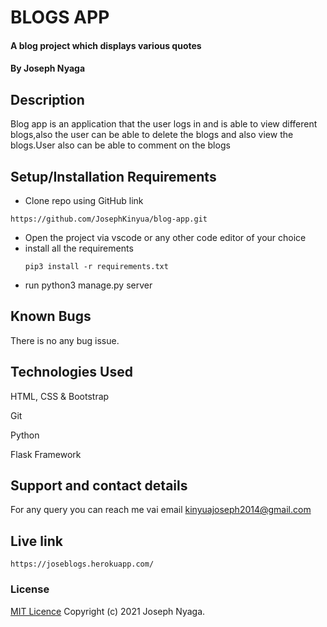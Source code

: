 # BLOGS APP
#### A blog project which displays various quotes
#### By Joseph Nyaga
## Description
Blog app is an application that the user logs in and is able to view different blogs,also the user can be able to delete the blogs and also view the blogs.User also can be able to comment on the blogs
## Setup/Installation Requirements
* Clone repo using GitHub link
````````
https://github.com/JosephKinyua/blog-app.git
````````
* Open the project via vscode or any other code editor of your choice
* install all the  requirements
  ````
  pip3 install -r requirements.txt
  ````
* run python3 manage.py server
## Known Bugs
There is no any bug issue.
## Technologies Used
HTML, CSS & Bootstrap

Git

Python

Flask Framework


## Support and contact details
For any query you can reach me vai email kinyuajoseph2014@gmail.com

## Live link
``````
https://joseblogs.herokuapp.com/
``````
### License
[MIT Licence](https://choosealicense.com/licenses/mit/)
Copyright (c) 2021 Joseph Nyaga.